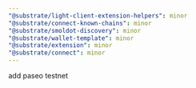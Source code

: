 ```yaml
---
"@substrate/light-client-extension-helpers": minor
"@substrate/connect-known-chains": minor
"@substrate/smoldot-discovery": minor
"@substrate/wallet-template": minor
"@substrate/extension": minor
"@substrate/connect": minor
---
```


add paseo testnet
